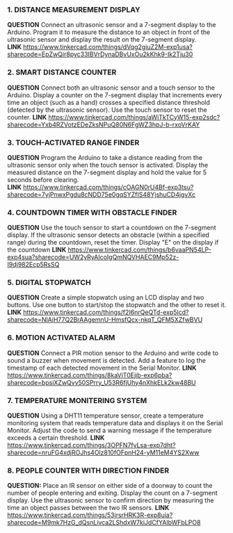 ### 1. DISTANCE MEASUREMENT DISPLAY
**QUESTION** Connect an ultrasonic sensor and a 7-segment display to the Arduino. Program it to measure the distance to an object in front of the ultrasonic sensor and display the result on the 7-segment display.  
**LINK** https://www.tinkercad.com/things/dVqg2giuZ2M-exp1usa?sharecode=EpZwQir8pyc33IBVrDynaDBvUxOu2kKhk9-Ik2Tju30

### 2. SMART DISTANCE COUNTER
**QUESTION** Connect both an ultrasonic sensor and a touch sensor to the Arduino. Display a counter on the 7-segment display that increments every time an object (such as a hand) crosses a specified distance threshold (detected by the ultrasonic sensor). Use the touch sensor to reset the counter.
**LINK** https://www.tinkercad.com/things/aWiTkTCyW15-exp2sdc?sharecode=Yxb4RZVotzEDeZksNPuQ80N6FgWZ3hpJ-b-rxoVrKAY

### 3. TOUCH-ACTIVATED RANGE FINDER
**QUESTION** Program the Arduino to take a distance reading from the ultrasonic sensor only when the touch sensor is activated. Display the measured distance on the 7-segment display and hold the value for 5 seconds before clearing.  
**LINK** https://www.tinkercad.com/things/cOAGN0rU4Bf-exp3tsu?sharecode=7yjPnwxPgdu8cNDD75e0gqSYZfIS48YjshuCD4jgvXc

### 4. COUNTDOWN TIMER WITH OBSTACLE FINDER
**QUESTION** Use the touch sensor to start a countdown on the 7-segment display. If the ultrasonic sensor detects an obstacle (within a specified range) during the countdown, reset the timer. Display "E" on the display if the countdown 
**LINK** https://www.tinkercad.com/things/b6vaaPN54LP-exp4sua?sharecode=UW2yRyAIcoIgQmNQVHAEC9Mp52z-I9dj982Ecp5RsSQ

### 5. DIGITAL STOPWATCH
**QUESTION** Create a simple stopwatch using an LCD display and two buttons. Use one button to start/stop the stopwatch and the other to reset it.  
**LINK** https://www.tinkercad.com/things/f2I6nrQeQTd-exp5lcd?sharecode=NlAiH77Q2BrAAgemnU-HmsfQcx-nkqT_QFM5XZfwBVU

### 6. MOTION ACTIVATED ALARM
**QUESTION**  Connect a PIR motion sensor to the Arduino and write code to sound a buzzer when movement is detected. Add a feature to log the timestamp of each detected movement in the Serial Monitor. 
**LINK** https://www.tinkercad.com/things/8kaViT0Ejib-exp6pba?sharecode=bpsiXZwQvv50SPrry_U53R6fjUhy4nXhkELk2kw48BU

### 7. TEMPERATURE MONITERING SYSTEM
**QUESTION** Using a DHT11 temperature sensor, create a temperature monitoring system that reads temperature data and displays it on the Serial Monitor. Adjust the code to send a warning message if the temperature exceeds a certain threshold.
**LINK** https://www.tinkercad.com/things/3OPFN7fyLsa-exp7dht?sharecode=nruFG4xdjROJhs4Olz810fOFpnH24-yM11eM4YS2Xww

### 8. PEOPLE COUNTER WITH DIRECTION FINDER
**QUESTION:**  Place an IR sensor on either side of a doorway to count the number of people entering and exiting. Display the count on a 7-segment display. Use the ultrasonic sensor to confirm direction by measuring the time an object passes between the two IR sensors.
**LINK** https://www.tinkercad.com/things/53jrsrHRK3R-exp8uia?sharecode=M9mk7HzG_dQsnLivca2LShdxW7kiJdCfYAIbWFbLPO8
